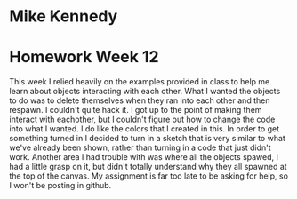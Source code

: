# Mike Kennedy
# Homework Week 12
This week I relied heavily on the examples provided in class to help me learn about objects interacting with each other. What I wanted the objects to do was to delete themselves when they ran into each other and then respawn. I couldn't quite hack it. I got up to the point of making them interact with eachother, but I couldn't figure out how to change the code into what I wanted. I do like the colors that I created in this. In order to get something turned in I decided to turn in a sketch that is very similar to what we've already been shown, rather than turning in a code that just didn't work. Another area I had trouble with was where all the objects spawed, I had a little grasp on it, but didn't totally understand why they all spawned at the top of the canvas. My assignment is far too late to be asking for help, so I won't be posting in github.
